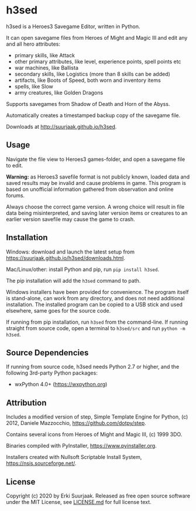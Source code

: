 h3sed
=====

h3sed is a Heroes3 Savegame Editor, written in Python.

It can open savegame files from Heroes of Might and Magic III
and edit any and all hero attributes:

- primary skills, like Attack
- other primary attributes, like level, experience points, spell points etc
- war machines, like Ballista
- secondary skills, like Logistics (more than 8 skills can be added)
- artifacts, like Boots of Speed, both worn and inventory items
- spells, like Slow
- army creatures, like Golden Dragons

Supports savegames from Shadow of Death and Horn of the Abyss.

Automatically creates a timestamped backup copy of the savegame file.

Downloads at http://suurjaak.github.io/h3sed.


Usage
-----

Navigate the file view to Heroes3 games-folder, and open a savegame file to edit.

**Warning:** as Heroes3 savefile format is not publicly known,
loaded data and saved results may be invalid and cause problems in game.
This program is based on unofficial information
gathered from observation and online forums.

Always choose the correct game version. A wrong choice will result
in file data being misinterpreted, and saving later version items
or creatures to an earlier version savefile may cause the game to crash.


Installation
------------

Windows: download and launch the latest setup from
https://suurjaak.github.io/h3sed/downloads.html.

Mac/Linux/other: install Python and pip, run `pip install h3sed`.

The pip installation will add the `h3sed` command to path.

Windows installers have been provided for convenience. The program itself
is stand-alone, can work from any directory, and does not need additional
installation. The installed program can be copied to a USB stick and used
elsewhere, same goes for the source code.

If running from pip installation, run `h3sed` from the command-line.
If running straight from source code, open a terminal to `h3sed/src`
and run `python -m h3sed`.


Source Dependencies
-------------------

If running from source code, h3sed needs Python 2.7 or higher,
and the following 3rd-party Python packages:
* wxPython 4.0+ (https://wxpython.org)


Attribution
-----------

Includes a modified version of step, Simple Template Engine for Python,
(c) 2012, Daniele Mazzocchio, https://github.com/dotpy/step.

Contains several icons from Heroes of Might and Magic III, (c) 1999 3DO.

Binaries compiled with PyInstaller, https://www.pyinstaller.org.

Installers created with Nullsoft Scriptable Install System,
https://nsis.sourceforge.net/.


License
-------

Copyright (c) 2020 by Erki Suurjaak.
Released as free open source software under the MIT License,
see [LICENSE.md](LICENSE.md) for full license text.
